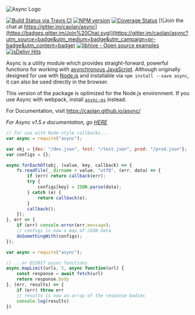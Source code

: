 ![Async Logo](https://raw.githubusercontent.com/caolan/async/master/logo/async-logo_readme.jpg)[![Build Status via Travis CI](https://travis-ci.org/caolan/async.svg?branch=master)](https://travis-ci.org/caolan/async)[![NPM version](https://img.shields.io/npm/v/async.svg)](https://www.npmjs.com/package/async)[![Coverage Status](https://coveralls.io/repos/caolan/async/badge.svg?branch=master)](https://coveralls.io/r/caolan/async?branch=master)[![Join the chat at https://gitter.im/caolan/async](https://badges.gitter.im/Join%20Chat.svg)](https://gitter.im/caolan/async?utm_source=badge&utm_medium=badge&utm_campaign=pr-badge&utm_content=badge)[![libhive - Open source examples](https://www.libhive.com/providers/npm/packages/async/examples/badge.svg)](https://www.libhive.com/providers/npm/packages/async)[![jsDelivr Hits](https://data.jsdelivr.com/v1/package/npm/async/badge?style=rounded)](https://www.jsdelivr.com/package/npm/async)Async is a utility module which provides straight-forward, powerful functions for working with [asynchronous JavaScript](http://caolan.github.io/async/global.html). Although originally designed for use with [Node.js](https://nodejs.org/) and installable via `npm install --save async`, it can also be used directly in the browser.This version of the package is optimized for the Node.js environment. If you use Async with webpack, install [`async-es`](https://www.npmjs.com/package/async-es) instead.For Documentation, visit <https://caolan.github.io/async/>*For Async v1.5.x documentation, go [HERE](https://github.com/caolan/async/blob/v1.5.2/README.md)*```javascript// for use with Node-style callbacks...var async = require("async");var obj = {dev: "/dev.json", test: "/test.json", prod: "/prod.json"};var configs = {};async.forEachOf(obj, (value, key, callback) => {    fs.readFile(__dirname + value, "utf8", (err, data) => {        if (err) return callback(err);        try {            configs[key] = JSON.parse(data);        } catch (e) {            return callback(e);        }        callback();    });}, err => {    if (err) console.error(err.message);    // configs is now a map of JSON data    doSomethingWith(configs);});``````javascriptvar async = require("async");// ...or ES2017 async functionsasync.mapLimit(urls, 5, async function(url) {    const response = await fetch(url)    return response.body}, (err, results) => {    if (err) throw err    // results is now an array of the response bodies    console.log(results)})```